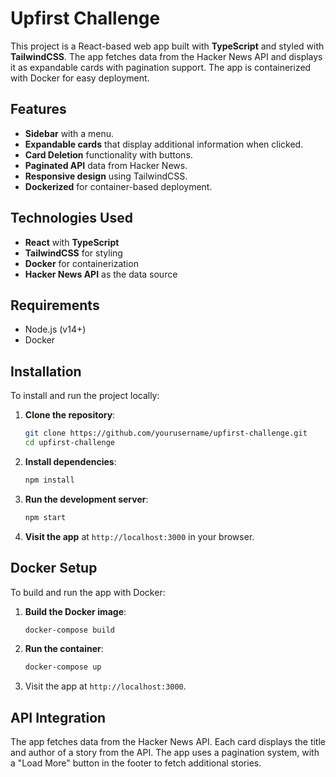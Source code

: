 # Upfirst Challenge

This project is a React-based web app built with **TypeScript** and styled with **TailwindCSS**. The app fetches data from the Hacker News API and displays it as expandable cards with pagination support. The app is containerized with Docker for easy deployment.

## Features

- **Sidebar** with a menu.
- **Expandable cards** that display additional information when clicked.
- **Card Deletion** functionality with buttons.
- **Paginated API** data from Hacker News.
- **Responsive design** using TailwindCSS.
- **Dockerized** for container-based deployment.

## Technologies Used

- **React** with **TypeScript**
- **TailwindCSS** for styling
- **Docker** for containerization
- **Hacker News API** as the data source

## Requirements

- Node.js (v14+)
- Docker

## Installation

To install and run the project locally:

1. **Clone the repository**:

   ```bash
   git clone https://github.com/yourusername/upfirst-challenge.git
   cd upfirst-challenge
   ```

2. **Install dependencies**:

   ```bash
   npm install
   ```

3. **Run the development server**:

   ```bash
   npm start
   ```

4. **Visit the app** at `http://localhost:3000` in your browser.

## Docker Setup

To build and run the app with Docker:

1. **Build the Docker image**:

   ```bash
   docker-compose build
   ```

2. **Run the container**:

   ```bash
   docker-compose up
   ```

3. Visit the app at `http://localhost:3000`.


## API Integration

The app fetches data from the Hacker News API. Each card displays the title and author of a story from the API. The app uses a pagination system, with a "Load More" button in the footer to fetch additional stories.